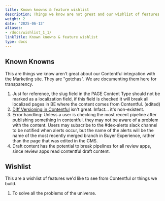 ```yaml
---
title: Known knowns & feature wishlist
description: Things we know are not great and our wishlist of features
weight: 2
date: '2025-06-12'
aliases:
- /docs/wishlist_1_1/
linkTitle: Known knowns & feature wishlist
type: docs
---
```


## Known Knowns

This are things we know aren't great about our Contentful integration with the Marketing site. They are "gotchas". We are documenting them here for transparency.

1. Just for reference, the slug field in the PAGE Content Type should not be marked as a localization field, if this field is checked it will break all localized pages in BE where the content comes from Contentful. (edited)  
2. [Diff Versioning in Contentful](https://gitlab.com/gitlab-com/marketing/digital-experience/buyer-experience/-/issues/3226) isn't great. Infact... it's non-existent.
3. Error handling: Unless a user is checking the most recent pipeline after publishing something in contentful, they may not be aware of a problem with the content. Users may subscribe to the #dex-alerts slack channel to be notified when alerts occur, but the name of the alerts will be the name of the most recently merged branch in Buyer Experience, rather than the page that was edited in the CMS.
4. Draft content has the potential to break pipelines for all review apps, since review apps read contentful draft content.

## Wishlist

This are a wishlist of features we'd like to see from Contentful or things we build.

1. To solve all the problems of the universe.
